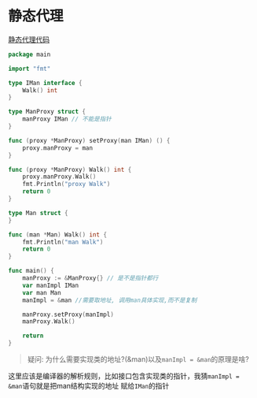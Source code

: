 # 静态代理
[静态代理代码](../../../code/reflect/proxy/main.go)  

```go
package main

import "fmt"

type IMan interface {
	Walk() int
}

type ManProxy struct {
	manProxy IMan // 不能是指针
}

func (proxy *ManProxy) setProxy(man IMan) () {
	proxy.manProxy = man
}

func (proxy *ManProxy) Walk() int {
	proxy.manProxy.Walk()
	fmt.Println("proxy Walk")
	return 0
}

type Man struct {
}

func (man *Man) Walk() int {
	fmt.Println("man Walk")
	return 0
}

func main() {
	manProxy := &ManProxy{} // 是不是指针都行
	var manImpl IMan
	var man Man
	manImpl = &man //需要取地址, 调用man具体实现,而不是复制

	manProxy.setProxy(manImpl)
	manProxy.Walk()

	return
}
```  

> 疑问: 为什么需要实现类的地址?(&man)以及`manImpl = &man`的原理是啥?  

这里应该是编译器的解析规则，比如接口包含实现类的指针，我猜`manImpl = &man`语句就是把man结构实现的地址
赋给`IMan`的指针  




